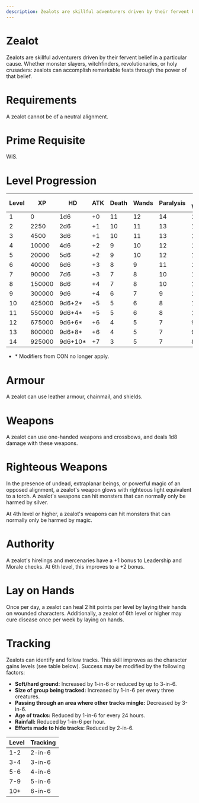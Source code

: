 ```yaml
---
description: Zealots are skillful adventurers driven by their fervent belief in a particular cause. Whether monster slayers, witchfinders, revolutionaries, or holy crusaders; zealots can accomplish remarkable feats through the power of that belief.
---
```


# Zealot

Zealots are skillful adventurers driven by their fervent belief in a particular cause. Whether monster slayers, witchfinders, revolutionaries, or holy crusaders: zealots can accomplish remarkable feats through the power of that belief.

# Requirements
A zealot cannot be of a neutral alignment.

# Prime Requisite
WIS.

# Level Progression
|Level|XP|HD|ATK|Death|Wands|Paralysis|Breath Weapon|Spells|
|---|---|---|---|---|---|---|---|---|
|1|0      |1d6|+0|11|12|14|16|15|
|2|2250   |2d6|+1|10|11|13|15|14|
|3|4500   |3d6|+1|10|11|13|15|14|
|4|10000  |4d6|+2|9|10|12|14|13|
|5|20000  |5d6|+2|9|10|12|14|13|
|6|40000  |6d6|+3|8|9|11|13|12|
|7|90000  |7d6|+3|7|8|10|12|11|
|8|150000 |8d6|+4|7|8|10|12|11|
|9|300000 |9d6|+4|6|7|9|11|10|
|10|425000|9d6+2*|+5|5|6|8|10|9|
|11|550000|9d6+4*|+5|5|6|8|10|9|
|12|675000|9d6+6*|+6|4|5|7|9|8|
|13|800000|9d6+8*|+6|4|5|7|9|8|
|14|925000|9d6+10*|+7|3|5|7|8|7|

- \* Modifiers from CON no longer apply. 

# Armour
A zealot can use leather armour, chainmail, and shields.

# Weapons
A zealot can use one-handed weapons and crossbows, and deals 1d8 damage with these weapons.

# Righteous Weapons
In the presence of undead, extraplanar beings, or powerful magic of an opposed alignment, a zealot's weapon glows with righteous light equivalent to a torch. A zealot's weapons can hit monsters that can normally only be harmed by silver.

At 4th level or higher, a zealot's weapons can hit monsters that can normally only be harmed by magic.

# Authority
A zealot's hirelings and mercenaries have a +1 bonus to Leadership and Morale checks. At 6th level, this improves to a +2 bonus.

# Lay on Hands
Once per day, a zealot can heal 2 hit points per level by laying their hands on wounded characters. Additionally, a zealot of 6th level or higher may cure disease once per week by laying on hands.

# Tracking
Zealots can identify and follow tracks. This skill improves as the character gains levels (see table below). Success may be modified by the following factors:

- **Soft/hard ground:** Increased by 1-in-6 or reduced by up to 3-in-6.
- **Size of group being tracked:** Increased by 1-in-6 per every three creatures.
- **Passing through an area where other tracks mingle:** Decreased by 3-in-6.
- **Age of tracks:** Reduced by 1-in-6 for every 24 hours.
- **Rainfall:** Reduced by 1-in-6 per hour.
- **Efforts made to hide tracks:** Reduced by 2-in-6.

| Level | Tracking |
| - | - |
| 1-2 | 2-in-6 |
| 3-4 | 3-in-6 |
| 5-6 | 4-in-6 |
| 7-9 | 5-in-6 |
| 10+ | 6-in-6 | 

